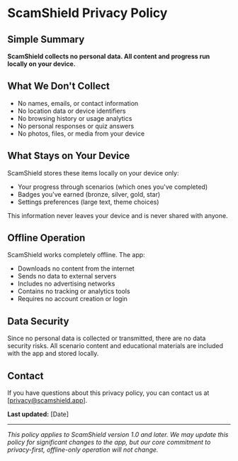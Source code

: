 # ScamShield Privacy Policy

## Simple Summary

**ScamShield collects no personal data. All content and progress run locally on your device.**

## What We Don't Collect

- No names, emails, or contact information
- No location data or device identifiers  
- No browsing history or usage analytics
- No personal responses or quiz answers
- No photos, files, or media from your device

## What Stays on Your Device

ScamShield stores these items locally on your device only:

- Your progress through scenarios (which ones you've completed)
- Badges you've earned (bronze, silver, gold, star)
- Settings preferences (large text, theme choices)

This information never leaves your device and is never shared with anyone.

## Offline Operation

ScamShield works completely offline. The app:

- Downloads no content from the internet
- Sends no data to external servers
- Includes no advertising networks
- Contains no tracking or analytics tools
- Requires no account creation or login

## Data Security

Since no personal data is collected or transmitted, there are no data security risks. All scenario content and educational materials are included with the app and stored locally.

## Contact

If you have questions about this privacy policy, you can contact us at [privacy@scamshield.app].

**Last updated:** [Date]

---

*This policy applies to ScamShield version 1.0 and later. We may update this policy for significant changes to the app, but our core commitment to privacy-first, offline-only operation will not change.*